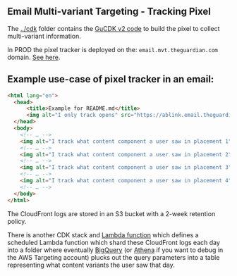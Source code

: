 Email Multi-variant Targeting - Tracking Pixel
----------------------------------------------

The [../cdk](../cdk) folder contains the [GuCDK v2 code](https://github.com/guardian/cdk) to build the pixel to collect multi-variant information.

In PROD the pixel tracker is deployed on the: `email.mvt.theguardian.com` domain. [See here](https://email.mvt.theguardian.com/1.gif).
    
## Example use-case of pixel tracker in an email:

```html
<html lang="en">
  <head>
      <title>Example for README.md</title>
      <img alt="I only track opens" src="https://ablink.email.theguardian.com/tracker_from_the_esp.gif?foo=bar"/>
  </head>
  <body>
    <!-- … -->
    <img alt="I track what content component a user saw in placement 1" src="https://email.mvt.theguardian.com/1.gif?campaign=1&variant=Contributions_Banner_A&placement=1&userId=123"/>
    <!-- … -->
    <img alt="I track what content component a user saw in placement 2" src="https://email.mvt.theguardian.com/1.gif?campaign=1&variant=DigitalPack_Banner_B&placement=2&userId=123"/>
    <!-- … -->
    <img alt="I track what content component a user saw in placement 3" src="https://email.mvt.theguardian.com/1.gif?campaign=1&variant=Newsletter_Banner_A&placement=3&userId=123"/>
    <!-- … -->
    <img alt="I track what content component a user saw in placement 4" src="https://email.mvt.theguardian.com/1.gif?campaign=1&variant=GuardianWeekly_Banner_B&placement=4&userId=123"/>
    <!-- … -->
  </body>
</html>
``` 
The CloudFront logs are stored in an S3 bucket with a 2-week retention policy.
 
There is another CDK stack and [Lambda function](../email-mvt-archive) which defines a scheduled Lambda function which 
shard these CloudFront logs each day into a folder where eventually [BigQuery](https://github.com/guardian/data-platform-models/blob/3a8aff52ab59df8c49e656afff6c96dbd6b37cae/dbt/models/datalake/braze/email_mvt_pixel_impressions.sql) 
(or [Athena](../email-mvt-athena) if you want to debug in the AWS Targeting account) plucks out the query parameters 
into a table representing what content variants the user saw that day.